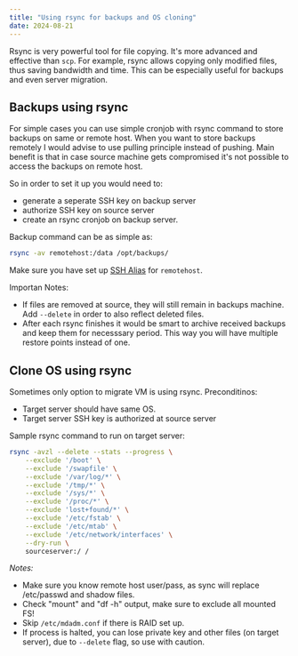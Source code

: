 ```yaml
---
title: "Using rsync for backups and OS cloning"
date: 2024-08-21
---
```


Rsync is very powerful tool for file copying. It's more advanced and effective than `scp`. For example, rsync allows copying only modified files, thus saving bandwidth and time. This can be especially useful for backups and even server migration.

## Backups using rsync

For simple cases you can use simple cronjob with rsync command to store backups on same or remote host. When you want to store backups remotely I would advise to use pulling principle instead of pushing. Main benefit is that in case source machine gets compromised it's not possible to access the backups on remote host.

So in order to set it up you would need to:
- generate a seperate SSH key on backup server
- authorize SSH key on source server
- create an rsync cronjob on backup server.

Backup command can be as simple as:
```sh
rsync -av remotehost:/data /opt/backups/
```

Make sure you have set up [SSH Alias](./2024-07-22-ssh-cheats.md#ssh-aliases) for `remotehost`.

Importan Notes:
- If files are removed at source, they will still remain in backups machine. Add `--delete` in order to also reflect deleted files.
- After each rsync finishes it would be smart to archive received backups and keep them for necesssary period. This way you will have multiple restore points instead of one.

## Clone OS using rsync

Sometimes only option to migrate VM is using rsync.
Preconditinos:
- Target server should have same OS.
- Target server SSH key is authorized at source server

Sample rsync command to run on target server:

```sh
rsync -avzl --delete --stats --progress \
    --exclude '/boot' \
    --exclude '/swapfile' \
    --exclude '/var/log/*' \
    --exclude '/tmp/*' \
    --exclude '/sys/*' \
    --exclude '/proc/*' \
    --exclude 'lost+found/*' \
    --exclude '/etc/fstab' \
    --exclude '/etc/mtab' \
    --exclude '/etc/network/interfaces' \
    --dry-run \
    sourceserver:/ /
```

*Notes:*
- Make sure you know remote host user/pass, as sync will replace /etc/passwd and shadow files.
- Check "mount" and "df -h" output, make sure to exclude all mounted FS!
- Skip `/etc/mdadm.conf` if there is RAID set up.
- If process is halted, you can lose private key and other files (on target server), due to `--delete` flag, so use with caution.
